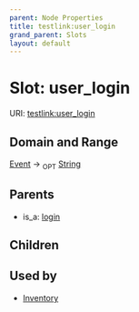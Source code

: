 ```yaml
---
parent: Node Properties
title: testlink:user_login
grand_parent: Slots
layout: default
---
```


# Slot: user_login




URI: [testlink:user_login](https://w3id.org/testlink/vocab/user_login)

## Domain and Range

[Event](Event.md) ->  <sub>OPT</sub> [String](types/String.md)

## Parents

 *  is_a: [login](login.md)

## Children


## Used by

 * [Inventory](Inventory.md)
